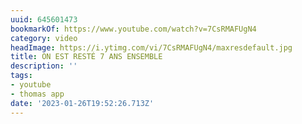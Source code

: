```yaml
---
uuid: 645601473
bookmarkOf: https://www.youtube.com/watch?v=7CsRMAFUgN4
category: video
headImage: https://i.ytimg.com/vi/7CsRMAFUgN4/maxresdefault.jpg
title: ON EST RESTÉ 7 ANS ENSEMBLE
description: ''
tags:
- youtube
- thomas app
date: '2023-01-26T19:52:26.713Z'
---
```




